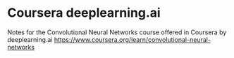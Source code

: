 # Coursera deeplearning.ai 
Notes for the Convolutional Neural Networks course offered in Coursera by deeplearning.ai
https://www.coursera.org/learn/convolutional-neural-networks
